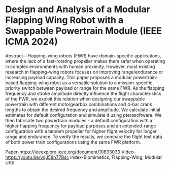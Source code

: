 # Design and Analysis of a Modular Flapping Wing Robot with a Swappable Powertrain Module (IEEE ICMA 2024)

Abstract—Flapping-wing robots (FWR) have domain-specific
applications, where the lack of a fast-rotating propeller makes
them safer when operating in complex environments with human
proximity. However, most existing research in flapping-wing
robots focuses on improving range/endurance or increasing payload capacity. This paper proposes a modular powertrain-based
flapping-wing robot as a versatile solution to a mission-specific
priority switch between payload or range for the same FWR. As
the flapping frequency and stroke amplitude directly influence
the flight characteristics of the FWR, we exploit this relation
when designing our swappable powertrain with different motorgearbox combinations and 4-bar crank lengths to obtain the
desired frequency and amplitude. We calculate initial estimates
for default configuration and simulate it using pterasoftware. We
then fabricate two powertrain modules - a default configuration
with a higher flapping frequency for payload purposes and an
extended-range configuration with a tandem propeller for higher
flight velocity for longer range and endurance. To verify the
results, we compare the flight test data of both power train
configurations using the same FWR platform.

Paper-https://ieeexplore.ieee.org/document/10633033
Video-https://youtu.be/vqJ58n77Bsc
Index-Biomimetics, Flapping-Wing, Modular UAS
